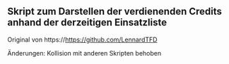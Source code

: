 ## Skript zum Darstellen der verdienenden Credits anhand der derzeitigen Einsatzliste

Original von https://https://github.com/LennardTFD

Änderungen: Kollision mit anderen Skripten behoben
